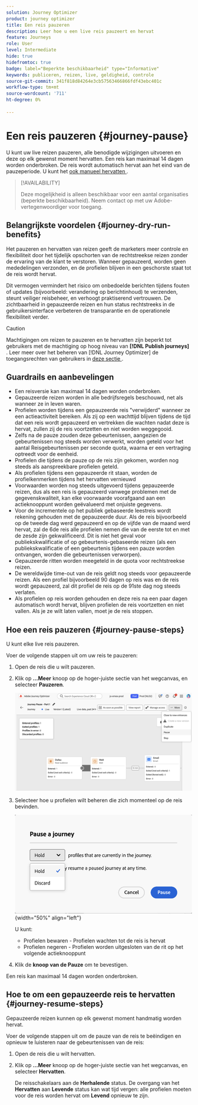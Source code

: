 ```yaml
---
solution: Journey Optimizer
product: journey optimizer
title: Een reis pauzeren
description: Leer hoe u een live reis pauzeert en hervat
feature: Journeys
role: User
level: Intermediate
hide: true
hidefromtoc: true
badge: label="Beperkte beschikbaarheid" type="Informative"
keywords: publiceren, reizen, live, geldigheid, controle
source-git-commit: 341f818d84264e3cb57563466866fdf43ebc401c
workflow-type: tm+mt
source-wordcount: '711'
ht-degree: 0%

---
```


# Een reis pauzeren {#journey-pause}

U kunt uw live reizen pauzeren, alle benodigde wijzigingen uitvoeren en deze op elk gewenst moment hervatten. Een reis kan maximaal 14 dagen worden onderbroken. <!--You can choose whether the journey is resumed at the end of the pause period, or whether it stops completely. --> De reis wordt automatisch hervat aan het eind van de pauzeperiode. U kunt het [ ook manueel hervatten ](#journey-resume-steps).


>[!AVAILABILITY]
>
>Deze mogelijkheid is alleen beschikbaar voor een aantal organisaties (beperkte beschikbaarheid). Neem contact op met uw Adobe-vertegenwoordiger voor toegang.


## Belangrijkste voordelen {#journey-dry-run-benefits}

Het pauzeren en hervatten van reizen geeft de marketers meer controle en flexibiliteit door het tijdelijk opschorten van de rechtstreekse reizen zonder de ervaring van de klant te verstoren. Wanneer gepauzeerd, worden geen mededelingen verzonden, en de profielen blijven in een geschorste staat tot de reis wordt hervat.

Dit vermogen vermindert het risico om onbedoelde berichten tijdens fouten of updates (bijvoorbeeld: verandering op berichtinhoud) te verzenden, steunt veiliger reisbeheer, en verhoogt praktiserend vertrouwen. De zichtbaarheid in gepauzeerde reizen en hun status rechtstreeks in de gebruikersinterface verbeteren de transparantie en de operationele flexibiliteit verder.

>[!CAUTION]
>
>Machtigingen om reizen te pauzeren en te hervatten zijn beperkt tot gebruikers met de machtiging op hoog niveau van **[!DNL Publish journeys]** . Leer meer over het beheren van [!DNL Journey Optimizer] de toegangsrechten van gebruikers in [ deze sectie ](../administration/permissions-overview.md).

## Guardrails en aanbevelingen

* Een reisversie kan maximaal 14 dagen worden onderbroken.
* Gepauzeerde reizen worden in alle bedrijfsregels beschouwd, net als wanneer ze in leven waren.
* Profielen worden tijdens een gepauzeerde reis &quot;verwijderd&quot; wanneer ze een actieactiviteit bereiken. Als zij op een wachttijd blijven tijdens de tijd dat een reis wordt gepauzeerd en vertrekken die wachten nadat deze is hervat, zullen zij de reis voortzetten en niet worden weggegooid.
* Zelfs na de pauze zouden deze gebeurtenissen, aangezien de gebeurtenissen nog steeds worden verwerkt, worden geteld voor het aantal Reisgebeurtenissen per seconde quota, waarna er een vertraging optreedt voor de eenheid.
* Profielen die tijdens de pauze op de reis zijn gekomen, worden nog steeds als aanspreekbare profielen geteld.
* Als profielen tijdens een gepauzeerde rit staan, worden de profielkenmerken tijdens het hervatten vernieuwd
* Voorwaarden worden nog steeds uitgevoerd tijdens gepauzeerde reizen, dus als een reis is gepauzeerd vanwege problemen met de gegevenskwaliteit, kan elke voorwaarde voorafgaand aan een actieknooppunt worden geëvalueerd met onjuiste gegevens.
* Voor de incrementele op het publiek gebaseerde leestreis wordt rekening gehouden met de gepauzeerde duur. Als de reis bijvoorbeeld op de tweede dag werd gepauzeerd en op de vijfde van de maand werd hervat, zal de 6de reis alle profielen nemen die van de eerste tot en met de zesde zijn gekwalificeerd. Dit is niet het geval voor publiekskwalificatie of op gebeurtenis-gebaseerde reizen (als een publiekskwalificatie of een gebeurtenis tijdens een pauze worden ontvangen, worden die gebeurtenissen verworpen).
* Gepauzeerde ritten worden meegeteld in de quota voor rechtstreekse reizen.
* De wereldwijde time-out van de reis geldt nog steeds voor gepauzeerde reizen. Als een profiel bijvoorbeeld 90 dagen op reis was en de reis wordt gepauzeerd, zal dit profiel de reis op de 91ste dag nog steeds verlaten.
* Als profielen op reis worden gehouden en deze reis na een paar dagen automatisch wordt hervat, blijven profielen de reis voortzetten en niet vallen. Als je ze wilt laten vallen, moet je de reis stoppen.
  <!--* There is a guardrail (at an org level) on the max number of profiles that can be held in paused journeys. This guardrail is per org, and is visible in the journey inventory on a new bar (only visible when there are paused journeys).-->

## Hoe een reis pauzeren {#journey-pause-steps}

U kunt elke live reis pauzeren.

Voer de volgende stappen uit om uw reis te pauzeren:

1. Open de reis die u wilt pauzeren.
1. Klik op **...Meer** knoop op de hoger-juiste sectie van het wegcanvas, en selecteer **Pauzeren**.

   ![ Pauzeer de reisknoop ](assets/pause-journey-button.png)

1. Selecteer hoe u profielen wilt beheren die zich momenteel op de reis bevinden.

   ![ de reisopties van de Pauze ](assets/pause-confirm.png){width="50%" align="left"}

   U kunt:

   * Profielen bewaren - Profielen wachten tot de reis is hervat
   * Profielen negeren - Profielen worden uitgesloten van de rit op het volgende actieknooppunt

1. Klik de **knoop van de Pauze** om te bevestigen.

Een reis kan maximaal 14 dagen worden onderbroken.

## Hoe te om een gepauzeerde reis te hervatten {#journey-resume-steps}

Gepauzeerde reizen kunnen op elk gewenst moment handmatig worden hervat.

Voer de volgende stappen uit om de pauze van de reis te beëindigen en opnieuw te luisteren naar de gebeurtenissen van de reis:

1. Open de reis die u wilt hervatten.
1. Klik op **...Meer** knoop op de hoger-juiste sectie van het wegcanvas, en selecteer **Hervatten**.

   De reisschakelaars aan de **Herhalende** status. De overgang van het **Hervatten** aan **Levende** status kan wat tijd vergen: alle profielen moeten voor de reis worden hervat om **Levend** opnieuw te zijn.




